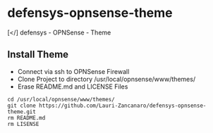 # defensys-opnsense-theme
[&lt;/] defensys - OPNSense - Theme

## Install Theme

- Connect via ssh to OPNSense Firewall
- Clone Project to directory /usr/local/opnsense/www/themes/
- Erase README.md and LICENSE Files

```
cd /usr/local/opnsense/www/themes/
git clone https://github.com/Lauri-Zancanaro/defensys-opnsense-theme.git
rm README.md
rm LISENSE
```

